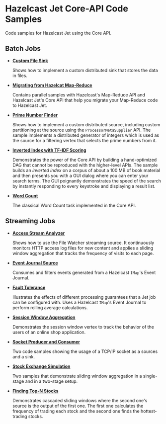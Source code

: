 # Hazelcast Jet Core-API Code Samples

Code samples for Hazelcast Jet using the Core API.


## Batch Jobs
  			
- **[Custom File Sink](batch/map-dump/src/main/java/MapDump.java)**   

    Shows how to implement a custom distributed sink that stores the
    data in files.
	
- **[Migrating from Hazelcat Map-Reduce](batch/mapreduce-migration/src/main/java)**  

    Contains parallel samples with Hazelcast's Map-Reduce API and
    Hazelcast Jet's Core API that help you migrate your Map-Reduce code
    to Hazelcast Jet.
	
- **[Prime Number Finder](batch/prime-finder/src/main/java/PrimeFinder.java)** 

	Shows how to implement a custom distributed source, including custom
	partitioning at the source using the `ProcessorMetaSupplier` API.
	The sample implements a distributed generator of integers which is 
	used as the source for a filtering vertex that selects the prime
	numbers from it.
	
- **[Inverted Index with TF-IDF Scoring](batch/tf-idf/src/main/java/TfIdf.java)** 

    Demonstrates the power of the Core API by building a hand-optimized
    DAG that cannot be reproduced with the higher-level APIs. The sample
    builds an _inverted index_ on a corpus of about a 100 MB of book
    material and then presents you with a GUI dialog where you can enter 
    your search terms. The GUI poignantly demonstrates the speed of the
    search by instantly responding to every keystroke and displaying a
    result list.
	
- **[Word Count](batch/wordcount-core-api/src/main/java/WordCountCoreApi.java)**

    The classical Word Count task implemented in the Core API.


## Streaming Jobs


- **[Access Stream Analyzer](streaming/access-stream-analyzer/src/main/java/AccessStreamAnalyzer.java)**

    Shows how to use the File Watcher streaming source. It continuously
    monitors HTTP access log files for new content and applies a sliding
    window aggregation that tracks the frequency of visits to each page.
	
- **[Event Journal Source](streaming/event-journal/src/main/java/StreamEventJournal.java)**

	Consumes and filters events generated from a Hazelcast `IMap`'s
	Event Journal.
	
- **[Fault Tolerance](streaming/fault-tolerance/src/main/java/FaultTolerance.java)**

  Illustrates the effects of different processing guarantees that 
  a Jet job can be configured with. Uses a Hazelcast `IMap`'s Event Journal to perform rolling average calculations.
		
- **[Session Window Aggregation](streaming/session-windows/src/main/java/SessionWindowsSample.java)**

  Demonstrates the session window vertex to track the behavior of the
  users of an online shop application.
  
- **[Socket Producer and Consumer](streaming/socket/src/main/java)**

 	Two code samples showing the usage of a TCP/IP socket as a sources
 	and a sink.
	
- **[Stock Exchange Simulation](streaming/stock-exchange/src/main/java)**

    Two samples that demonstrate sliding window aggregation in a
    single-stage and in a two-stage setup.
	
- **[Finding Top-N Stocks](streaming/top-n-stocks/src/main/java/TopNStocks.java)**

    Demonstrates cascaded sliding windows where the second one's source
    is the output of the first one. The first one calculates the
    frequency 	of trading each stock and the second one finds the
    hottest-trading stocks.

